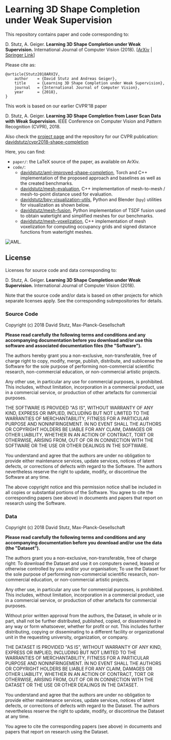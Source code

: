 # Learning 3D Shape Completion under Weak Supervision

This repository contains paper and code corresponding to:

D. Stutz, A. Geiger. **Learning 3D Shape Completion under Weak Supervision.** International Journal of Computer Vision (2018). [[ArXiv](http://arxiv.org/abs/1805.07290) | [Springer Link](https://link.springer.com/article/10.1007/s11263-018-1126-y)]

Please cite as:

    @article{Stutz2018ARXIV,
        author    = {David Stutz and Andreas Geiger},
        title     = {Learning 3D Shape Completion under Weak Supervision},
        journal   = {International Journal of Computer Vision},
        year      = {2018},
    }

This work is based on our earlier CVPR'18 paper

D. Stutz, A. Geiger. **Learning 3D Shape Completion from Laser Scan Data with Weak Supervision.** IEEE Conference on Computer Vision and Pattern Recognition (CVPR), 2018.

Also check the [project page](http://davidstutz.de/projects/improved-shape-completion/)
and the repository for our CVPR publication:
[davidstutz/cvpr2018-shape-completion](https://github.com/davidstutz/cvpr2018-shape-completion)

Here, you can find:

* `paper/`: the LaTeX source of the paper, as available on ArXiv.
* `code/`:
    * [davidstutz/aml-improved-shape-completion](https://github.com/davidstutz/aml-improved-shape-completion),
      Torch and C++ implementation of the proposed approach and baselines as well
      as the created benchmarks.
    * [davidstutz/mesh-evaluation](https://github.com/davidstutz/mesh-evaluation),
      C++ implementation of mesh-to-mesh / mesh-to-point distance
      used for evaluation.
    * [davidstutz/bpy-visualization-utils](https://github.com/davidstutz/bpy-visualization-utils),
      Python and Blender (`bpy`) utilities for visualization as shown below.
    * [davidstutz/mesh-fusion](https://github.com/davidstutz/mesh-fusion),
      Python implementation of TSDF fusion used to obtain watertight and simplified
      meshes for our benchmarks.
    * [davidstutz/mesh-voxelization](https://github.com/davidstutz/mesh-voxelization),
      C++ implementation of mesh voxelization for computing occupancy grids
      and signed distance functions from watertight meshes.

![AML.](screenshot.png?raw=true "AML.")

## License

Licenses for source code and data corresponding to:

D. Stutz, A. Geiger. **Learning 3D Shape Completion under Weak Supervision.** International Journal of Computer Vision (2018).

Note that the source code and/or data is based on other projects for which separate licenses apply. See the corresponding subrepositories for details.

### Source Code

Copyright (c) 2018 David Stutz, Max-Planck-Gesellschaft

**Please read carefully the following terms and conditions and any accompanying documentation before you download and/or use this software and associated documentation files (the "Software").**

The authors hereby grant you a non-exclusive, non-transferable, free of charge right to copy, modify, merge, publish, distribute, and sublicense the Software for the sole purpose of performing non-commercial scientific research, non-commercial education, or non-commercial artistic projects.

Any other use, in particular any use for commercial purposes, is prohibited. This includes, without limitation, incorporation in a commercial product, use in a commercial service, or production of other artefacts for commercial purposes.

THE SOFTWARE IS PROVIDED "AS IS", WITHOUT WARRANTY OF ANY KIND, EXPRESS OR IMPLIED, INCLUDING BUT NOT LIMITED TO THE WARRANTIES OF MERCHANTABILITY, FITNESS FOR A PARTICULAR PURPOSE AND NONINFRINGEMENT. IN NO EVENT SHALL THE AUTHORS OR COPYRIGHT HOLDERS BE LIABLE FOR ANY CLAIM, DAMAGES OR OTHER LIABILITY, WHETHER IN AN ACTION OF CONTRACT, TORT OR OTHERWISE, ARISING FROM, OUT OF OR IN CONNECTION WITH THE SOFTWARE OR THE USE OR OTHER DEALINGS IN THE SOFTWARE.

You understand and agree that the authors are under no obligation to provide either maintenance services, update services, notices of latent defects, or corrections of defects with regard to the Software. The authors nevertheless reserve the right to update, modify, or discontinue the Software at any time.

The above copyright notice and this permission notice shall be included in all copies or substantial portions of the Software. You agree to cite the corresponding papers (see above) in documents and papers that report on research using the Software.

### Data

Copyright (c) 2018 David Stutz, Max-Planck-Gesellschaft

**Please read carefully the following terms and conditions and any accompanying documentation before you download and/or use the data (the "Dataset").**

The authors grant you a non-exclusive, non-transferable, free of charge right: To download the Dataset and use it on computers owned, leased or otherwise controlled by you and/or your organisation; To use the Dataset for the sole purpose of performing non-commercial scientific research, non-commercial education, or non-commercial artistic projects.

Any other use, in particular any use for commercial purposes, is prohibited. This includes, without limitation, incorporation in a commercial product, use in a commercial service, or production of other artefacts for commercial purposes.

Without prior written approval from the authors, the Dataset, in whole or in part, shall not be further distributed, published, copied, or disseminated in any way or form whatsoever, whether for profit or not. This includes further distributing, copying or disseminating to a different facility or organizational unit in the requesting university, organization, or company.

THE DATASET IS PROVIDED "AS IS", WITHOUT WARRANTY OF ANY KIND, EXPRESS OR IMPLIED, INCLUDING BUT NOT LIMITED TO THE WARRANTIES OF MERCHANTABILITY, FITNESS FOR A PARTICULAR PURPOSE AND NONINFRINGEMENT. IN NO EVENT SHALL THE AUTHORS OR COPYRIGHT HOLDERS BE LIABLE FOR ANY CLAIM, DAMAGES OR OTHER LIABILITY, WHETHER IN AN ACTION OF CONTRACT, TORT OR OTHERWISE, ARISING FROM, OUT OF OR IN CONNECTION WITH THE DATASET OR THE USE OR OTHER DEALINGS IN THE DATASET.

You understand and agree that the authors are under no obligation to provide either maintenance services, update services, notices of latent defects, or corrections of defects with regard to the Dataset. The authors nevertheless reserve the right to update, modify, or discontinue the Dataset at any time.

You agree to cite the corresponding papers (see above) in documents and papers that report on research using the Dataset.
